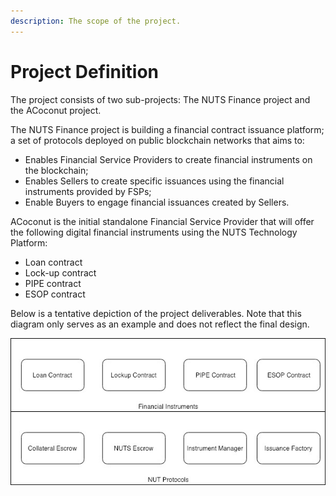 ```yaml
---
description: The scope of the project.
---
```


# Project Definition

The project consists of two sub-projects: The NUTS Finance project and the ACoconut project.

The NUTS Finance project is building a financial contract issuance platform; a set of protocols deployed on public blockchain networks that aims to:

* Enables Financial Service Providers to create financial instruments on the blockchain;
* Enables Sellers to create specific issuances using the financial instruments provided by FSPs;
* Enable Buyers to engage financial issuances created by Sellers.

ACoconut is the initial standalone Financial Service Provider that will offer the following digital financial instruments using the NUTS Technology Platform:

* Loan contract
* Lock-up contract
* PIPE contract
* ESOP contract

Below is a tentative depiction of the project deliverables. Note that this diagram only serves as an example and does not reflect the final design.

![](.gitbook/assets/loan-design-diagrams-project-scope.jpg)


